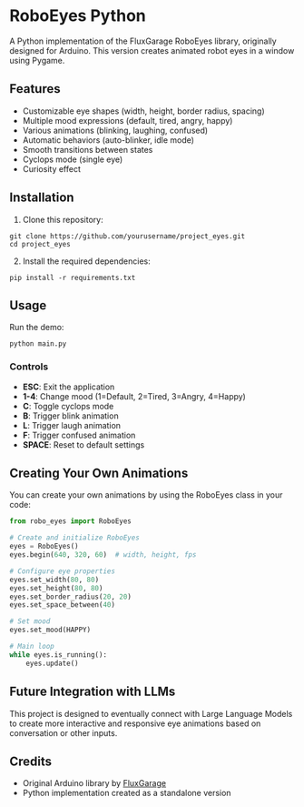 # RoboEyes Python

A Python implementation of the FluxGarage RoboEyes library, originally designed for Arduino. This version creates animated robot eyes in a window using Pygame.

## Features

- Customizable eye shapes (width, height, border radius, spacing)
- Multiple mood expressions (default, tired, angry, happy)
- Various animations (blinking, laughing, confused)
- Automatic behaviors (auto-blinker, idle mode)
- Smooth transitions between states
- Cyclops mode (single eye)
- Curiosity effect

## Installation

1. Clone this repository:
```
git clone https://github.com/yourusername/project_eyes.git
cd project_eyes
```

2. Install the required dependencies:
```
pip install -r requirements.txt
```

## Usage

Run the demo:
```
python main.py
```

### Controls

- **ESC**: Exit the application
- **1-4**: Change mood (1=Default, 2=Tired, 3=Angry, 4=Happy)
- **C**: Toggle cyclops mode
- **B**: Trigger blink animation
- **L**: Trigger laugh animation
- **F**: Trigger confused animation
- **SPACE**: Reset to default settings

## Creating Your Own Animations

You can create your own animations by using the RoboEyes class in your code:

```python
from robo_eyes import RoboEyes

# Create and initialize RoboEyes
eyes = RoboEyes()
eyes.begin(640, 320, 60)  # width, height, fps

# Configure eye properties
eyes.set_width(80, 80)
eyes.set_height(80, 80)
eyes.set_border_radius(20, 20)
eyes.set_space_between(40)

# Set mood
eyes.set_mood(HAPPY)

# Main loop
while eyes.is_running():
    eyes.update()
```

## Future Integration with LLMs

This project is designed to eventually connect with Large Language Models to create more interactive and responsive eye animations based on conversation or other inputs.

## Credits

- Original Arduino library by [FluxGarage](https://github.com/FluxGarage/RoboEyes)
- Python implementation created as a standalone version
